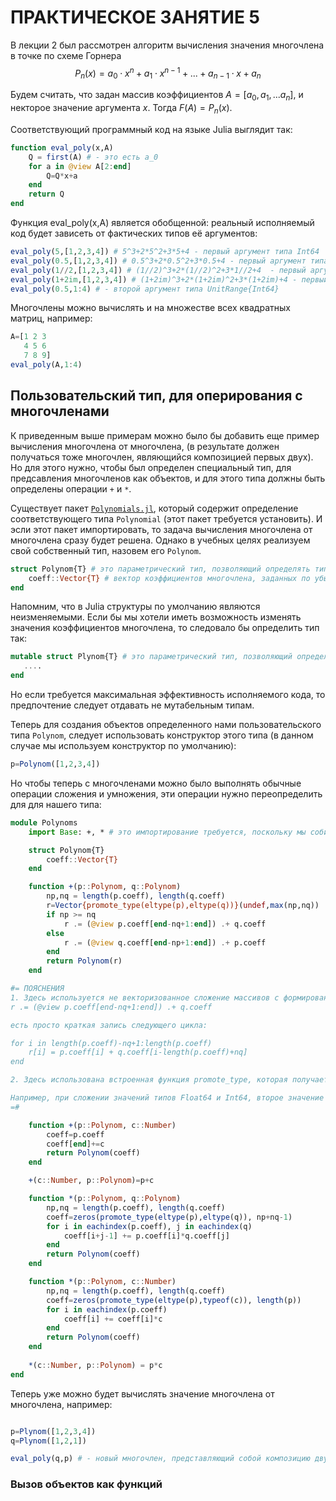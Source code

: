 # ПРАКТИЧЕСКОЕ ЗАНЯТИЕ 5

В лекции 2 был рассмотрен алгоритм вычисления значения многочлена в точке по схеме Горнера
$$
    P_n(x)=a_0 \cdot x^n + a_1 \cdot x^{n-1} + ... + a_{n-1} \cdot x + a_n
$$

Будем считать, что задан массив коэффициентов $A=[a_0,a_1,...a_n]$, и некторое значение аргумента $x$. Тогда $F(A)=P_n(x).$

Соответствующий программный код на языке Julia выглядит так:

```julia
function eval_poly(x,A)
    Q = first(A) # - это есть a_0
    for a in @view A[2:end]
        Q=Q*x+a
    end
    return Q
end
```

Функция eval_poly(x,A) является обобщенной: реальный исполняемый код будет зависеть от фактических типов её аргументов:

```julia
eval_poly(5,[1,2,3,4]) # 5^3+2*5^2+3*5+4 - первый аргумент типа Int64
eval_poly(0.5,[1,2,3,4]) # 0.5^3+2*0.5^2+3*0.5+4 - первый аргумент типа Float64
eval_poly(1//2,[1,2,3,4]) # (1//2)^3+2*(1//2)^2+3*1//2+4  - первый аргумент типа Rational{Int64}
eval_poly(1+2im,[1,2,3,4]) # (1+2im)^3+2*(1+2im)^2+3*(1+2im)+4 - первый аргумент типа Complex{Int64}
eval_poly(0.5,1:4) # - второй аргумент типа UnitRange{Int64}
```

Многочлены можно вычислять и на множестве всех квадратных матриц, например:

```julia
A=[1 2 3
   4 5 6
   7 8 9]
eval_poly(A,1:4)
```

## Пользовательский тип, для оперирования с многочленами

К приведенным выше примерам можно было бы добавить еще пример вычисления многочлена от многочлена, (в результате должен получаться тоже многочлен, являющийся композицией первых двух).
Но для этого нужно, чтобы был определен специальный тип, для предсавления многочленов как объектов, и для этого типа должны быть определены операции `+` и `*`.

Существует пакет [`Polynomials.jl`](https://github.com/JuliaMath/Polynomials.jl), который содержит определение соответствующего типа `Polynomial` (этот пакет требуется установить). И эсли этот пакет импортировать, то задача вычисления многочлена от многочлена сразу будет решена. Однако в учебных целях реализуем свой собственный тип, назовем его `Polynom`.

```julia
struct Polynom{T} # это параметрический тип, позволяющий определять типы коэффициентов многочлена
    coeff::Vector{T} # вектор коэффициентов многочлена, заданных по убыванию степеней
end
```

Напомним, что в Julia структуры по умолчанию являются неизменяемыми. Если бы мы хотели иметь возможность изменять значения коэффициентов многочлена, то следовало бы определить тип так:

```julia
mutable struct Plynom{T} # это параметрический тип, позволяющий определять типы коэффициентов многочлена
   ....
end
```

Но если требуется максимальная эффективность исполняемого кода, то предпочтение следует отдавать не мутабельным типам.

Теперь для создания объектов определенного нами пользовательского типа `Polynom`, следует использовать конструктор этого типа (в данном случае мы используем конструктор по умолчанию):

```julia
p=Polynom([1,2,3,4])

```

Но чтобы теперь с многочленами можно было выполнять обычные операции сложения и умножения, эти операции нужно переопределить для для нашего типа:

```julia
module Polynoms
    import Base: +, * # это импортирование требуется, поскольку мы собираемся переопределить эти базовые опреации

    struct Polynom{T}
        coeff::Vector{T}
    end

    function +(p::Polynom, q::Polynom)
        np,nq = length(p.coeff), length(q.coeff)
        r=Vector{promote_type(eltype(p),eltype(q))}(undef,max(np,nq))
        if np >= nq
            r .= (@view p.coeff[end-nq+1:end]) .+ q.coeff  
        else
            r .= (@view q.coeff[end-np+1:end]) .+ p.coeff
        end
        return Polynom(r)
    end

#= ПОЯСНЕНИЯ
1. Здесь используется не векторизованное сложение массивов с формированием результата "на месте". Для этого использована запись соответствующих операций с точкой:  .=, .+. Например, запись
r .= (@view p.coeff[end-nq+1:end]) .+ q.coeff

есть просто краткая запись следующего цикла:

for i in length(p.coeff)-nq+1:length(p.coeff)
    r[i] = p.coeff[i] + q.coeff[i-length(p.coeff)+nq]
end

2. Здесь использована встроенная функция promote_type, которая получает на вход список типов и возвращает тот тип из этого списка, к которому автоматически будут приведиться все остальные при выполнении встроенных операций, если аргументы этих операций будут иметь разные типы.

Например, при сложении значений типов Float64 и Int64, второе значение автоматически будет приведено к типу Float64. 
=#

    function +(p::Polynom, c::Number)
        coeff=p.coeff
        coeff[end]+=c
        return Polynom(coeff)
    end

    +(c::Number, p::Polynom)=p+c

    function *(p::Polynom, q::Polynom)
        np,nq = length(p.coeff), length(q.coeff)
        coeff=zeros(promote_type(eltype(p),eltype(q)), np+nq-1)
        for i in eachindex(p.coeff), j in eachindex(q)
            coeff[i+j-1] += p.coeff[i]*q.coeff[j]
        end
        return Polynom(coeff)
    end

    function *(p::Polynom, c::Number)
        np,nq = length(p.coeff), length(q.coeff)
        coeff=zeros(promote_type(eltype(p),typeof(c)), length(p))
        for i in eachindex(p.coeff)
            coeff[i] += coeff[i]*c
        end
        return Polynom(coeff)
    end
    
    *(c::Number, p::Polynom) = p*c
end
```

Teперь уже можно будет вычислять значение многочлена от многочлена, например:

```julia

p=Plynom([1,2,3,4])
q=Plynom([1,2,1])

eval_poly(q,p) # - новый многочлен, представляющий собой композицию двух данных многочленов
```

### Вызов объектов как функций
